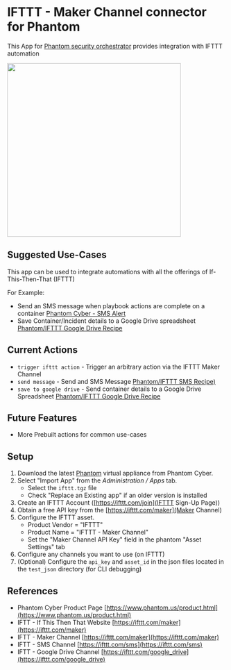 # IFTTT - Maker Channel connector for Phantom

This App for [Phantom security orchestrator](https://www.phantom.us/product.html) provides integration with IFTTT automation


<img src="wiki/images/ifttt-phantom.png" width="400">

## Suggested Use-Cases

This app can be used to integrate automations with all the offerings of If-This-Then-That (IFTTT)

For Example:

*   Send an SMS message when playbook actions are complete on a container [Phantom Cyber - SMS Alert](https://ifttt.com/recipes/428641-phantom-cyber-sms-alert)
*   Save Container/Incident details to a Google Drive spreadsheet [Phantom/IFTTT Google Drive Recipe](https://ifttt.com/recipes/428980-save-phantom-incident-details-to-google-drive-spreadsheet)

## Current Actions

* `trigger ifttt action` - Trigger an arbitrary action via the IFTTT Maker Channel
* `send message` - Send and SMS Message [Phantom/IFTTT SMS Recipe)](https://ifttt.com/recipes/428641-phantom-cyber-sms-alert)
* `save to google drive` - Send container details to a Google Drive Spreadsheet [Phantom/IFTTT Google Drive Recipe](https://ifttt.com/recipes/428980-save-phantom-incident-details-to-google-drive-spreadsheet)

## Future Features

* More Prebuilt actions for common use-cases

## Setup

1. Download the latest [Phantom](https://www.phantom.us/product.html) virtual appliance from Phantom Cyber.
2. Select "Import App" from the *Administration / Apps* tab.
   * Select the `ifttt.tgz` file
   * Check "Replace an Existing app" if an older version is installed
3. Create an IFTTT Account ([https://ifttt.com/join](IFTTT Sign-Up Page))
4. Obtain a free API key from the [https://ifttt.com/maker](Maker Channel)
5. Configure the IFTTT asset.  
   * Product Vendor = "IFTTT"
   * Product Name  = "IFTTT - Maker Channel"
   * Set the "Maker Channel API Key" field in the phantom "Asset Settings" tab
6. Configure any channels you want to use (on IFTTT)
7. (Optional) Configure the `api_key` and `asset_id` in the json files located in the `test_json` directory (for CLI debugging)

## References

*   Phantom Cyber Product Page [https://www.phantom.us/product.html](https://www.phantom.us/product.html)
*   IFTT - If This Then That Website [https://ifttt.com/maker](https://ifttt.com/maker)
*   IFTT - Maker Channel [https://ifttt.com/maker](https://ifttt.com/maker)
*   IFTT - SMS Channel [https://ifttt.com/sms](https://ifttt.com/sms)
*   IFTT - Google Drive Channel [https://ifttt.com/google_drive](https://ifttt.com/google_drive)

